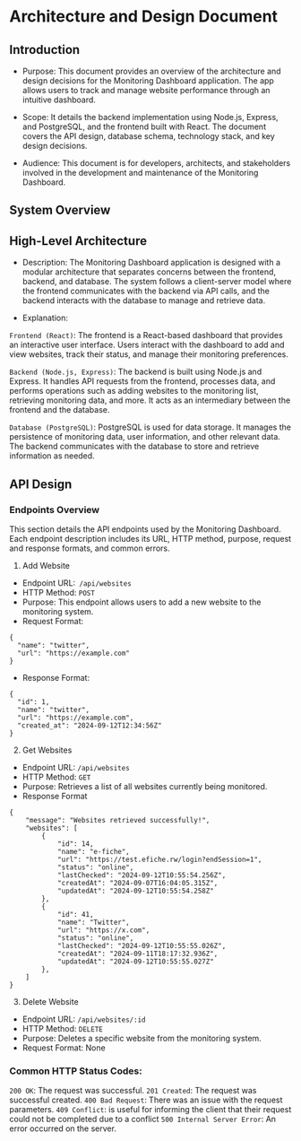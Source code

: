 # Architecture and Design Document

## Introduction

- Purpose: This document provides an overview of the architecture and design decisions for the Monitoring Dashboard application. The app allows users to track and manage website performance through an intuitive dashboard.

- Scope: It details the backend implementation using Node.js, Express, and PostgreSQL, and the frontend built with React. The document covers the API design, database schema, technology stack, and key design decisions.

- Audience: This document is for developers, architects, and stakeholders involved in the development and maintenance of the Monitoring Dashboard.

## System Overview

## High-Level Architecture

- Description: The Monitoring Dashboard application is designed with a modular architecture that separates concerns between the frontend, backend, and database. The system follows a client-server model where the frontend communicates with the backend via API calls, and the backend interacts with the database to manage and retrieve data.

- Explanation:

```Frontend (React)```: The frontend is a React-based dashboard that provides an interactive user interface. Users interact with the dashboard to add and view websites, track their status, and manage their monitoring preferences.

```Backend (Node.js, Express)```: The backend is built using Node.js and Express. It handles API requests from the frontend, processes data, and performs operations such as adding websites to the monitoring list, retrieving monitoring data, and more. It acts as an intermediary between the frontend and the database.

```Database (PostgreSQL)```: PostgreSQL is used for data storage. It manages the persistence of monitoring data, user information, and other relevant data. The backend communicates with the database to store and retrieve information as needed.

## API Design

### Endpoints Overview

This section details the API endpoints used by the Monitoring Dashboard. Each endpoint description includes its URL, HTTP method, purpose, request and response formats, and common errors.

1. Add Website
- Endpoint URL:``` /api/websites```
- HTTP Method: ```POST```
- Purpose: This endpoint allows users to add a new website to the monitoring system.
- Request Format:
``` 
{
  "name": "twitter",
  "url": "https://example.com"
}

```
- Response Format:

```
{
  "id": 1,
  "name": "twitter",
  "url": "https://example.com",
  "created_at": "2024-09-12T12:34:56Z"
}
```

2. Get Websites

- Endpoint URL: ```/api/websites```
- HTTP Method: ```GET```
- Purpose: Retrieves a list of all websites currently being monitored.
- Response Format
```
{
    "message": "Websites retrieved successfully!",
    "websites": [
        {
            "id": 14,
            "name": "e-fiche",
            "url": "https://test.efiche.rw/login?endSession=1",
            "status": "online",
            "lastChecked": "2024-09-12T10:55:54.256Z",
            "createdAt": "2024-09-07T16:04:05.315Z",
            "updatedAt": "2024-09-12T10:55:54.258Z"
        },
        {
            "id": 41,
            "name": "Twitter",
            "url": "https://x.com",
            "status": "online",
            "lastChecked": "2024-09-12T10:55:55.026Z",
            "createdAt": "2024-09-11T18:17:32.936Z",
            "updatedAt": "2024-09-12T10:55:55.027Z"
        },
    ]
}
```

3. Delete Website

- Endpoint URL: ```/api/websites/:id```
- HTTP Method: ```DELETE```
- Purpose: Deletes a specific website from the monitoring system.
- Request Format: None

### Common HTTP Status Codes:

`200 OK`: The request was successful.
`201 Created`: The request was successful created.
`400 Bad Request`: There was an issue with the request parameters.
`409 Conflict`: is useful for informing the client that their request could not be completed due to a conflict
`500 Internal Server Error`: An error occurred on the server.

